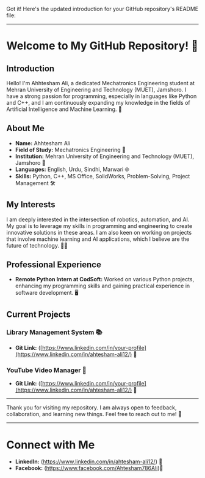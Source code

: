 Got it! Here's the updated introduction for your GitHub repository's README file:

---

# Welcome to My GitHub Repository! 🚀

## Introduction

Hello! I'm Ahhtesham Ali, a dedicated Mechatronics Engineering student at Mehran University of Engineering and Technology (MUET), Jamshoro. I have a strong passion for programming, especially in languages like Python and C++, and I am continuously expanding my knowledge in the fields of Artificial Intelligence and Machine Learning. 🌟

## About Me

- **Name:** Ahhtesham Ali
- **Field of Study:** Mechatronics Engineering 🤖
- **Institution:** Mehran University of Engineering and Technology (MUET), Jamshoro 🏫
- **Languages:** English, Urdu, Sindhi, Marwari 🌐
- **Skills:** Python, C++, MS Office, SolidWorks, Problem-Solving, Project Management 🛠️

## My Interests

I am deeply interested in the intersection of robotics, automation, and AI. My goal is to leverage my skills in programming and engineering to create innovative solutions in these areas. I am also keen on working on projects that involve machine learning and AI applications, which I believe are the future of technology. 🤖💡

## Professional Experience

- **Remote Python Intern at CodSoft:** Worked on various Python projects, enhancing my programming skills and gaining practical experience in software development. 🖥️

## Current Projects

### Library Management System 📚

- **Git Link:** ([https://www.linkedin.com/in/your-profile](https://www.linkedin.com/in/ahtesham-ali12/) 🔗

### YouTube Video Manager 🎥

- **Git Link:** ([https://www.linkedin.com/in/your-profile](https://www.linkedin.com/in/ahtesham-ali12/) 🔗
---

Thank you for visiting my repository. I am always open to feedback, collaboration, and learning new things. Feel free to reach out to me! 🌟

---

# Connect with Me

- **LinkedIn:** (https://www.linkedin.com/in/ahtesham-ali12/) 🔗
- **Facebook:** (https://www.facebook.com/Ahtesham786Ali)📘


